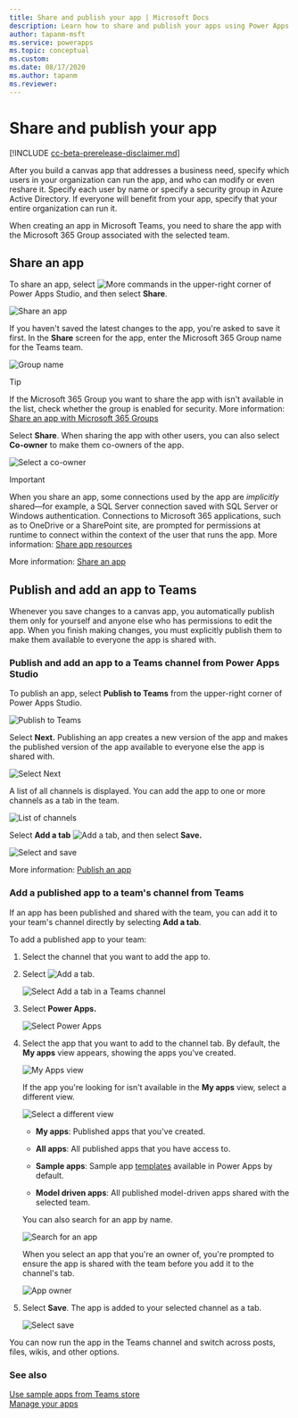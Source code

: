```yaml
---
title: Share and publish your app | Microsoft Docs
description: Learn how to share and publish your apps using Power Apps app from Teams.
author: tapanm-msft
ms.service: powerapps
ms.topic: conceptual
ms.custom: 
ms.date: 08/17/2020
ms.author: tapanm
ms.reviewer: 
---
```


# Share and publish your app

[!INCLUDE [cc-beta-prerelease-disclaimer.md](../includes/cc-beta-prerelease-disclaimer.md)]

After you build a canvas app that addresses a business need, specify which users in your organization can run the app, and who can modify or even reshare it. Specify each user by name or specify a security group in Azure Active Directory. If everyone will benefit from your app, specify that your entire organization can run it.

When creating an app in Microsoft Teams, you need to share the app with the Microsoft 365 Group associated with the selected team.

## Share an app

To share an app, select ![More commands](media/publish-app-1.png ) in the upper-right corner of Power Apps Studio, and then select **Share**.

![Share an app](media/publish-app-2.png "Share an app")

If you haven't saved the latest changes to the app, you're asked to save it first. In the **Share** screen for the app, enter the Microsoft 365 Group name for the Teams team.

![Group name](media/publish-app-3.png "Group name")

> [!TIP]
> If the Microsoft 365 Group you want to share the app with isn't available in the list, check whether the group is enabled for security. More information: [Share an app with Microsoft 365 Groups](../maker/canvas-apps/share-app.md#share-an-app-with-office-365-groups)

Select **Share**. When sharing the app with other users, you can also select **Co-owner** to make them co-owners of the app.

![Select a co-owner](media/publish-app-4.png "Select a co-owner")

> [!IMPORTANT]
> When you share an app, some connections used by the app are *implicitly* shared&mdash;for example, a SQL Server connection saved with SQL Server<!--note from editor: Edit okay?--> or Windows authentication. Connections to Microsoft 365 applications, such as to OneDrive or a SharePoint site, are prompted for permissions at runtime to
connect within the context of the user that runs the app. More information: [Share app resources](../maker/canvas-apps/share-app-resources.md#connections)

More information: [Share an app](../maker/canvas-apps/share-app.md)

## Publish and add an app to Teams

Whenever you save changes to a canvas app, you automatically publish them only for yourself and anyone else who has permissions to edit the app. When you finish making changes, you must explicitly publish them to make them available to everyone the app is shared with.

### Publish and add an app to a Teams channel from Power Apps Studio

To publish an app, select **Publish to Teams** from the upper-right corner of Power Apps Studio.

![Publish to Teams](media/publish-app-5.png "Publish to Teams")

Select **Next.** Publishing an app creates a new version of the app and makes the published version of the app available to everyone else the app is shared with.
<!--note from editor: Please fix the typo in this image ("Itenarary") -->
![Select Next](media/publish-app-6.png "Select Next")

A list of all channels is displayed. You can add the app to one or more channels as a tab in the team.

![List of channels](media/publish-app-7.png "List of channels")

Select **Add a tab** ![Add a tab](media/publish-app-9.png "Add a tab"), and then select **Save.**

![Select and save](media/publish-app-8.png "Select and save")

More information: [Publish an app](../maker/canvas-apps/save-publish-app.md#publish-an-app)
<a name="add-published-app-to-teams-channel-from-teams"></a>
### Add a published app to a team's channel from Teams

If an app has been published and shared with the team, you can add it to your team's channel directly by selecting **Add a tab**.

To add a published app to your team:

1. Select the channel that you want to add the app to.

1. Select ![Add a tab](media/publish-app-9.png "Add a tab").
   
    ![Select Add a tab in a Teams channel](media/publish-app-10.png "Select Add a tab in a Teams channel")

1. Select **Power Apps.**

   ![Select Power Apps](media/publish-app-11.png "Select Power Apps")

1. Select the app that you want to add to the channel tab. By default, the **My apps** view appears, showing the apps you've created.

   ![My Apps view](media/publish-app-12.png "My Apps view")

   If the app you're looking for isn't available in the **My apps** view, select a
  different view.

   ![Select a different view](media/publish-app-13.png "Select a different view")

    -  **My apps**: Published apps that you've created.

    -  **All apps**: All published apps that you have access to.

    -  **Sample apps**: Sample app [templates](../maker/canvas-apps/get-started-test-drive.md) available in Power Apps by default.

    -  **Model driven apps**: All published model-driven apps shared with the selected team.

   You can also search for an app by name.

   ![Search for an app](media/publish-app-14.png "Search for an app")

   When you select an app that you're an owner of, you're prompted to ensure the app is shared with the team before you add it to the channel's tab.

   ![App owner](media/publish-app-15.png "App owner")

1. Select **Save**. The app is added to your selected channel as a tab.

   ![Select save](media/publish-app-16.png "Select save")

You can now run the app in the Teams channel and switch across posts, files, wikis, and other options.

### See also

[Use sample apps from Teams store](use-sample-apps-from-teams-store.md)  
[Manage your apps](manage-your-apps.md)
